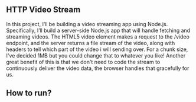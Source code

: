 ## HTTP Video Stream

In this project, I’ll be building a video streaming app using Node.js. Specifically, I’ll build a server-side Node.js app that will handle fetching and streaming videos.
The HTML5 video element makes a request to the /video endpoint, and the server returns a file stream of the video, along with headers to tell which part of the video 
i will sending over. For a chunk size, I've decided 1MB but you could change that to whatever you like! Another great benefit of this is that we don't need to code the 
stream to continuously deliver the video data, the browser handles that gracefully for us.

## How to run?


